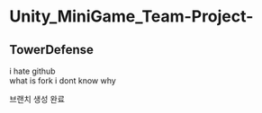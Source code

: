 # Unity_MiniGame_Team-Project-

## TowerDefense

i hate github  
what is fork i dont know why


브랜치 생성 완료